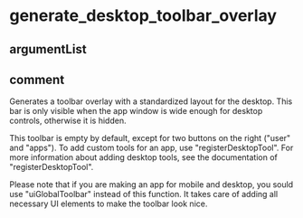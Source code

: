 # generate_desktop_toolbar_overlay
## argumentList

## comment

Generates a toolbar overlay with a standardized layout for the desktop.
This bar is only visible when the app window is wide enough for desktop controls, otherwise it is hidden.

This toolbar is empty by default, except for two buttons on the right ("user" and "apps").
To add custom tools for an app, use "registerDesktopTool".
For more information about adding desktop tools, see the documentation of "registerDesktopTool".

Please note that if you are making an app for mobile and desktop, you sould use "uiGlobalToolbar" instead of this function.
It takes care of adding all necessary UI elements to make the toolbar look nice.
